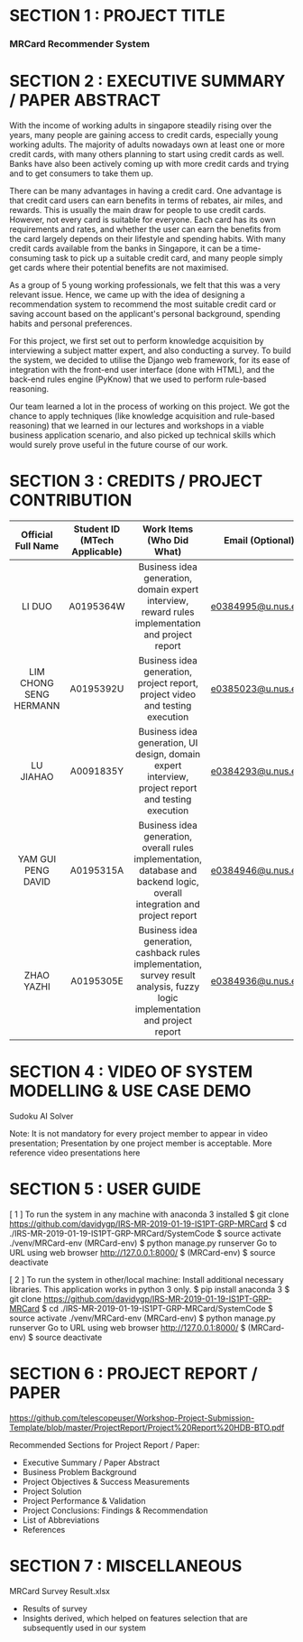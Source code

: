 # SECTION 1 : PROJECT TITLE
### MRCard Recommender System

# SECTION 2 : EXECUTIVE SUMMARY / PAPER ABSTRACT
With the income of working adults in singapore steadily rising over the years, many people are gaining access to credit cards, especially young working adults. The majority of adults nowadays own at least one or more credit cards, with many others planning to start using credit cards as well. Banks have also been actively coming up with more credit cards and trying and to get consumers to take them up. 

There can be many advantages in having a credit card. One advantage is that credit card users can earn benefits in terms of rebates, air miles, and rewards. This is usually the main draw for people to use credit cards. However, not every card is suitable for everyone. Each card has its own requirements and rates, and whether the user can earn the benefits from the card largely depends on their lifestyle and spending habits. With many credit cards available from the banks in Singapore, it can be a time-consuming task to pick up a suitable credit card, and many people simply get cards where their potential benefits are not maximised.

As a group of 5 young working professionals, we felt that this was a very relevant issue. Hence, we came up with the idea of designing a recommendation system to recommend the most suitable credit card or saving account based on the applicant's personal background, spending habits and personal preferences.

For this project, we first set out to perform knowledge acquisition by interviewing a subject matter expert, and also conducting a survey. To build the system, we decided to utilise the Django web framework, for its ease of integration with the front-end user interface (done with HTML), and the back-end rules engine (PyKnow) that we used to perform rule-based reasoning.

Our team learned a lot in the process of working on this project. We got the chance to apply techniques (like knowledge acquisition and rule-based reasoning) that we learned in our lectures and workshops in a viable business application scenario, and also picked up technical skills which would surely prove useful in the future course of our work.

# SECTION 3 : CREDITS / PROJECT CONTRIBUTION

| Official Full Name | Student ID (MTech Applicable)| Work Items (Who Did What) | Email (Optional) |
| :---: | :---: | :---: | :---: |
| LI DUO  | A0195364W | Business idea generation, domain expert interview, reward rules implementation and project report | e0384995@u.nus.edu |
| LIM CHONG SENG HERMANN | A0195392U | Business idea generation, project report, project video and testing execution | e0385023@u.nus.edu |
| LU JIAHAO | A0091835Y | Business idea generation, UI design, domain expert interview, project report and testing execution | e0384293@u.nus.edu |
| YAM GUI PENG DAVID | A0195315A | Business idea generation, overall rules implementation, database and backend logic, overall integration and project report | e0384946@u.nus.edu |
| ZHAO YAZHI | A0195305E | Business idea generation, cashback rules implementation, survey result analysis, fuzzy logic implementation and project report | e0384936@u.nus.edu |

# SECTION 4 : VIDEO OF SYSTEM MODELLING & USE CASE DEMO
Sudoku AI Solver

Note: It is not mandatory for every project member to appear in video presentation; Presentation by one project member is acceptable. More reference video presentations here

# SECTION 5 : USER GUIDE
[ 1 ] To run the system in any machine with anaconda 3 installed
$ git clone https://github.com/davidygp/IRS-MR-2019-01-19-IS1PT-GRP-MRCard
$ cd ./IRS-MR-2019-01-19-IS1PT-GRP-MRCard/SystemCode
$ source activate ./venv/MRCard-env
(MRCard-env) $ python manage.py runserver
Go to URL using web browser http://127.0.0.1:8000/
$ (MRCard-env) $ source deactivate

[ 2 ] To run the system in other/local machine: Install additional necessary libraries. This application works in python 3 only.
$ pip install anaconda 3 
$ git clone https://github.com/davidygp/IRS-MR-2019-01-19-IS1PT-GRP-MRCard
$ cd ./IRS-MR-2019-01-19-IS1PT-GRP-MRCard/SystemCode
$ source activate ./venv/MRCard-env
(MRCard-env) $ python manage.py runserver
Go to URL using web browser http://127.0.0.1:8000/
$ (MRCard-env) $ source deactivate

# SECTION 6 : PROJECT REPORT / PAPER
<Github File Link>  https://github.com/telescopeuser/Workshop-Project-Submission-Template/blob/master/ProjectReport/Project%20Report%20HDB-BTO.pdf

Recommended Sections for Project Report / Paper:

+ Executive Summary / Paper Abstract
+ Business Problem Background
+ Project Objectives & Success Measurements
+ Project Solution
+ Project Performance & Validation
+ Project Conclusions: Findings & Recommendation
+ List of Abbreviations
+ References

# SECTION 7 : MISCELLANEOUS
MRCard Survey Result.xlsx
+ Results of survey
+ Insights derived, which helped on features selection that are subsequently used in our system
